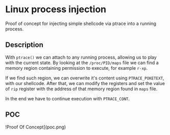 Linux process injection
=======================

Proof of concept for injecting simple shellcode via ptrace into a running process. 

Description
-----------

With `ptrace()` we can attach to any running process, allowing us to play with the current state. By looking at the `/proc/PID/maps` file we can find a memory region containing permission to execute, for example `r-xp`. 

If we find such region, we can overwrite it's content using `PTRACE_POKETEXT`, with our shellcode. After that, we can modify the registers and set the value of `rip` register with the address of that memory region found in `maps` file. 

In the end we have to continue execution with `PTRACE_CONT`.

POC
---

!Proof Of Concept](poc.png)